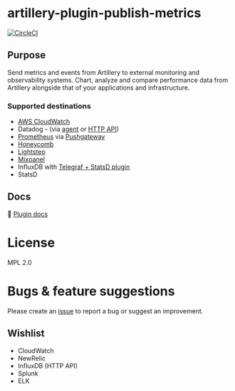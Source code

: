 # artillery-plugin-publish-metrics

[![CircleCI](https://circleci.com/gh/artilleryio/artillery-plugin-publish-metrics.svg?style=svg)](https://circleci.com/gh/artilleryio/artillery-plugin-publish-metrics)

## Purpose

Send metrics and events from Artillery to external monitoring and observability systems. Chart, analyze and compare performance data from Artillery alongside that of your applications and infrastructure.

### Supported destinations

- [AWS CloudWatch](https://docs.aws.amazon.com/AmazonCloudWatch/latest/monitoring/working_with_metrics.html)
- Datadog - (via [agent](https://docs.datadoghq.com/agent/) or [HTTP API](https://docs.datadoghq.com/api/))
- [Prometheus](https://prometheus.io/docs/concepts/metric_types/) via [Pushgateway](https://prometheus.io/docs/instrumenting/pushing/)
- [Honeycomb](https://honeycomb.io)
- [Lightstep](https://lightstep.com)
- [Mixpanel](https://mixpanel.com)
- InfluxDB with [Telegraf + StatsD plugin](https://github.com/influxdata/telegraf/tree/master/plugins/inputs/statsd)
- StatsD

## Docs

📖 [Plugin docs](https://artillery.io/docs/guides/plugins/plugin-publish-metrics.html)

# License

MPL 2.0

# Bugs & feature suggestions

Please create an [issue](https://github.com/artilleryio/artillery/issues) to report a bug or suggest an improvement.

## Wishlist

- CloudWatch
- NewRelic
- InfluxDB (HTTP API)
- Splunk
- ELK
